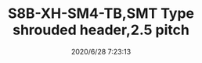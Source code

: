 ﻿---
layout: post 
title: S8B-XH-SM4-TB,SMT Type shrouded header,2.5 pitch
tags: XH
categories: wire-cable
overview: SMT Type shrouded header,2.5 pitch
part_number: S8B-XH-SM4-TB
thumb_img: static/202006/369-thumb-20200628152530.jpg
small_img: static/202006/369-20200628152530.jpg
date: 2020/6/28 7:23:13
---



